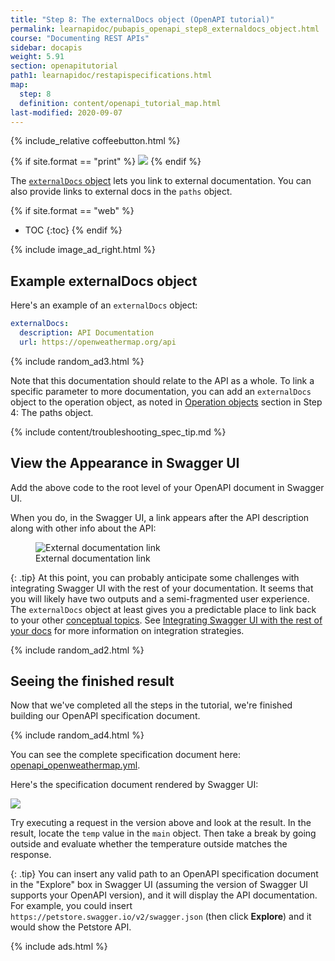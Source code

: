 ```yaml
---
title: "Step 8: The externalDocs object (OpenAPI tutorial)"
permalink: learnapidoc/pubapis_openapi_step8_externaldocs_object.html
course: "Documenting REST APIs"
sidebar: docapis
weight: 5.91
section: openapitutorial
path1: learnapidoc/restapispecifications.html
map:
  step: 8
  definition: content/openapi_tutorial_map.html
last-modified: 2020-09-07
---
```


{% include_relative coffeebutton.html %}

{% if site.format == "print" %}
<img src="{{site.api_media}}/openapistep8.png"/>
{% endif %}

The [`externalDocs` object](https://github.com/OAI/OpenAPI-Specification/blob/master/versions/3.1.0.md#external-documentation-object) lets you link to external documentation. You can also provide links to external docs in the `paths` object.

{% if site.format == "web" %}
* TOC
{:toc}
{% endif %}

{% include image_ad_right.html %}

## Example externalDocs object

Here's an example of an `externalDocs` object:

```yaml
externalDocs:
  description: API Documentation
  url: https://openweathermap.org/api
```

{% include random_ad3.html %}

Note that this documentation should relate to the API as a whole. To link a specific parameter to more documentation, you can add an `externalDocs` object to the operation object, as noted in [Operation objects](pubapis_openapi_step4_paths_object.html#operation-objects) section in Step 4: The paths object.

{% include content/troubleshooting_spec_tip.md %}

## <i class="fa fa-user-circle"></i> View the Appearance in Swagger UI

Add the above code to the root level of your OpenAPI document in Swagger UI.

When you do, in the Swagger UI, a link appears after the API description along with other info about the API:

<figure><img class="docimage" src="{{site.api_media}}/step8swaggerprogress.png" alt="External documentation link" /><figcaption>External documentation link</figcaption></figure>

{: .tip}
At this point, you can probably anticipate some challenges with integrating Swagger UI with the rest of your documentation. It seems that you will likely have two outputs and a semi-fragmented user experience. The `externalDocs` object at least gives you a predictable place to link back to your other [conceptual topics](https://idratherbewriting.com/learnapidoc/docconceptual.html). See [Integrating Swagger UI with the rest of your docs](https://idratherbewriting.com/learnapidoc/pubapis_combine_swagger_and_guide.html) for more information on integration strategies.

{% include random_ad2.html %}

## <i class="fa fa-user-circle"></i> Seeing the finished result

Now that we've completed all the steps in the tutorial, we're finished building our OpenAPI specification document.

{% include random_ad4.html %}

You can see the complete specification document here: <a href="https://idratherbewriting.com/docs/openapi_spec_and_generated_ref_docs/openapi_openweathermap.yml">openapi_openweathermap.yml</a>.

Here's the specification document rendered by Swagger UI:

<a target="\_blank" href="https://idratherbewriting.com/assets/files/swagger/index.html" class="noExtIcon"><img src="{{site.api_media}}/swagger_full_result.png" class="large" /></a>

Try executing a request in the version above and look at the result. In the result, locate the `temp` value in the `main` object. Then take a break by going outside and evaluate whether the temperature outside matches the response.

{: .tip}
You can insert any valid path to an OpenAPI specification document in the "Explore" box in Swagger UI (assuming the version of Swagger UI supports your OpenAPI version), and it will display the API documentation. For example, you could insert `https://petstore.swagger.io/v2/swagger.json` (then click **Explore**) and it would show the Petstore API.

{% include ads.html %}
